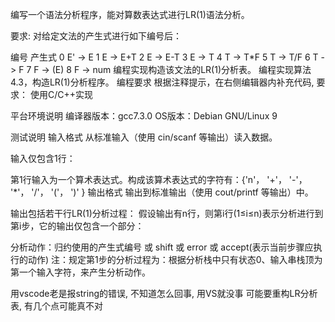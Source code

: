 编写一个语法分析程序，能对算数表达式进行LR(1)语法分析。

要求:
对给定文法的产生式进行如下编号后：

编号	产生式
0	E' -> E
1	E -> E+T
2	E -> E-T
3	E -> T
4	T -> T*F
5	T -> T/F
6	T -> F
7	F -> (E)
8	F -> num
编程实现构造该文法的LR(1)分析表。
编程实现算法4.3，构造LR(1)分析程序。
编程要求
根据注释提示，在右侧编辑器内补充代码,
要求： 使用C/C++实现

平台环境说明
编译器版本：gcc7.3.0 
OS版本：Debian GNU/Linux 9 

测试说明
输入格式
从标准输入（使用 cin/scanf 等输出）读入数据。

输入仅包含1行：

第1行输入为一个算术表达式。构成该算术表达式的字符有：{'n'， '+'， '-'， '*'， '/'， '('， ')' }
输出格式
输出到标准输出（使用 cout/printf 等输出）中。  

输出包括若干行LR(1)分析过程：
假设输出有n行，则第i行(1≤i≤n)表示分析进行到第i步，它的输出仅包含一个部分：

分析动作：归约使用的产生式编号 或 shift 或 error 或 accept(表示当前步骤应执行的动作)
注：规定第1步的分析过程为：根据分析栈中只有状态0、输入串栈顶为第一个输入字符，来产生分析动作。

用vscode老是报string的错误, 不知道怎么回事, 用VS就没事
可能要重构LR分析表, 有几个点可能真不对